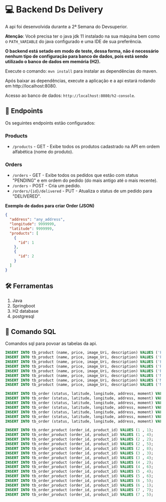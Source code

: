 # 💻 Backend Ds Delivery

A api foi desenvolvida durante a 2ª Semana do Devsuperior.

**Atenção**: Você precisa ter o java jdk 11 instalado na sua máquina bem como o `PATH_VARIABLE` do java configurado e uma IDE de sua preferência.

**O backend está setado em modo de teste, dessa forma, não é necessário nenhum tipo de configuração para banco de dados, pois está sendo utilizado o banco de dados em memória (H2).**

Execute o comando: `mvn install` para instalar as dependências do maven.

Após baixar as dependências, execute a aplicação e a api estará rodando em http://localhost:8080.

Acesso ao banco de dados: `http://localhost:8080/h2-console`.

## 📌 Endpoints

Os seguintes endpoints estão configurados:

### Products

- `/products` - GET - Exibe todos os produtos cadastrado na API em ordem alfabética (nome do produto).

### Orders

- `/orders` - GET - Exibe todos os pedidos que estão com status "PENDING" e em ordem do pedido (do mais antigo até o mais recente).
- `/orders` - POST - Cria um pedido.
- `/orders/{id}/delivered` - PUT - Atualiza o status de um pedido para "DELIVERED".

**Exemplo de dados para criar Order (JSON)**

```json
{
  "address": "any_address",
  "longitude": 9999999,
  "latitude": 9999999,
  "products": [
    {
      "id": 1
    },
    {
      "id": 2
    }
  ]
}
```

## 🛠️ Ferramentas
1. Java
2. Springboot
3. H2 database
4. postgresql 


## 💾 Comando SQL
Comandos sql para povoar as tabelas da api.
```sql
INSERT INTO tb_product (name, price, image_Uri, description) VALUES ('Pizza Bacon', 49.9, 'https://raw.githubusercontent.com/devsuperior/sds2/master/assets/pizza_bacon.jpg', 'Pizza de bacon com mussarela, orégano, molho especial e tempero da casa.');
INSERT INTO tb_product (name, price, image_Uri, description) VALUES ('Pizza Moda da Casa', 59.9, 'https://raw.githubusercontent.com/devsuperior/sds2/master/assets/pizza_moda.jpg', 'Pizza à moda da casa, com molho especial e todos ingredientes básicos, e queijo à sua escolha.');
INSERT INTO tb_product (name, price, image_Uri, description) VALUES ('Pizza Portuguesa', 45.0, 'https://raw.githubusercontent.com/devsuperior/sds2/master/assets/pizza_portuguesa.jpg', 'Pizza Portuguesa com molho especial, mussarela, presunto, ovos e especiarias.');
INSERT INTO tb_product (name, price, image_Uri, description) VALUES ('Risoto de Carne', 52.0, 'https://raw.githubusercontent.com/devsuperior/sds2/master/assets/risoto_carne.jpg', 'Risoto de carne com especiarias e um delicioso molho de acompanhamento.');
INSERT INTO tb_product (name, price, image_Uri, description) VALUES ('Risoto Funghi', 59.95, 'https://raw.githubusercontent.com/devsuperior/sds2/master/assets/risoto_funghi.jpg', 'Risoto Funghi feito com ingredientes finos e o toque especial do chef.');
INSERT INTO tb_product (name, price, image_Uri, description) VALUES ('Macarrão Espaguete', 35.9, 'https://raw.githubusercontent.com/devsuperior/sds2/master/assets/macarrao_espaguete.jpg', 'Macarrão fresco espaguete com molho especial e tempero da casa.');
INSERT INTO tb_product (name, price, image_Uri, description) VALUES ('Macarrão Fusili', 38.0, 'https://raw.githubusercontent.com/devsuperior/sds2/master/assets/macarrao_fusili.jpg', 'Macarrão fusili com toque do chef e especiarias.');
INSERT INTO tb_product (name, price, image_Uri, description) VALUES ('Macarrão Penne', 37.9, 'https://raw.githubusercontent.com/devsuperior/sds2/master/assets/macarrao_penne.jpg', 'Macarrão penne fresco ao dente com tempero especial.');

INSERT INTO tb_order (status, latitude, longitude, address, moment) VALUES (0, -23.561680, -46.656139, 'Avenida Paulista, 1500', TIMESTAMP WITH TIME ZONE '2021-01-01T10:00:00Z');
INSERT INTO tb_order (status, latitude, longitude, address, moment) VALUES (1, -22.946779, -43.217753, 'Avenida Paulista, 1500', TIMESTAMP WITH TIME ZONE '2021-01-01T15:00:00Z');
INSERT INTO tb_order (status, latitude, longitude, address, moment) VALUES (0, -25.439787, -49.237759, 'Avenida Paulista, 1500', TIMESTAMP WITH TIME ZONE '2021-01-01T16:00:00Z');
INSERT INTO tb_order (status, latitude, longitude, address, moment) VALUES (0, -23.561680, -46.656139, 'Avenida Paulista, 1500', TIMESTAMP WITH TIME ZONE '2021-01-01T12:00:00Z');
INSERT INTO tb_order (status, latitude, longitude, address, moment) VALUES (1, -23.561680, -46.656139, 'Avenida Paulista, 1500', TIMESTAMP WITH TIME ZONE '2021-01-01T08:00:00Z');
INSERT INTO tb_order (status, latitude, longitude, address, moment) VALUES (0, -23.561680, -46.656139, 'Avenida Paulista, 1500', TIMESTAMP WITH TIME ZONE '2021-01-01T14:00:00Z');
INSERT INTO tb_order (status, latitude, longitude, address, moment) VALUES (0, -23.561680, -46.656139, 'Avenida Paulista, 1500', TIMESTAMP WITH TIME ZONE '2021-01-01T09:00:00Z');

INSERT INTO tb_order_product (order_id, product_id) VALUES (1 , 1);
INSERT INTO tb_order_product (order_id, product_id) VALUES (1 , 4);
INSERT INTO tb_order_product (order_id, product_id) VALUES (2 , 2);
INSERT INTO tb_order_product (order_id, product_id) VALUES (2 , 5);
INSERT INTO tb_order_product (order_id, product_id) VALUES (2 , 8);
INSERT INTO tb_order_product (order_id, product_id) VALUES (3 , 3);
INSERT INTO tb_order_product (order_id, product_id) VALUES (3 , 4);
INSERT INTO tb_order_product (order_id, product_id) VALUES (4 , 2);
INSERT INTO tb_order_product (order_id, product_id) VALUES (4 , 6);
INSERT INTO tb_order_product (order_id, product_id) VALUES (5 , 4);
INSERT INTO tb_order_product (order_id, product_id) VALUES (5 , 6);
INSERT INTO tb_order_product (order_id, product_id) VALUES (6 , 5);
INSERT INTO tb_order_product (order_id, product_id) VALUES (6 , 1);
INSERT INTO tb_order_product (order_id, product_id) VALUES (7 , 7);
INSERT INTO tb_order_product (order_id, product_id) VALUES (7 , 5);
```
